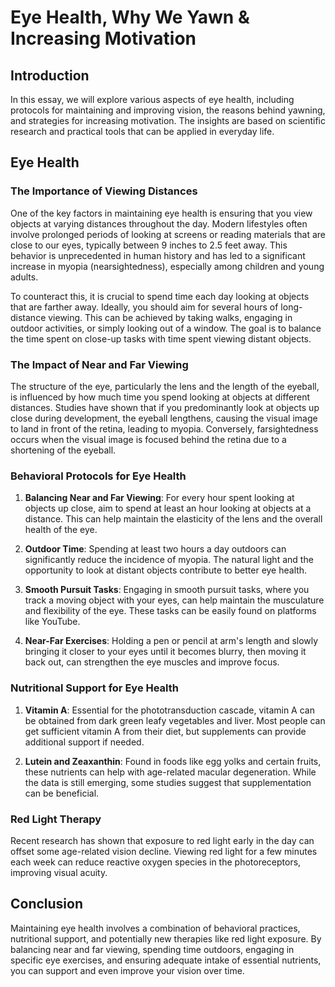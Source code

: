 # Eye Health, Why We Yawn & Increasing Motivation

## Introduction

In this essay, we will explore various aspects of eye health, including protocols for maintaining and improving vision, the reasons behind yawning, and strategies for increasing motivation. The insights are based on scientific research and practical tools that can be applied in everyday life.

## Eye Health

### The Importance of Viewing Distances

One of the key factors in maintaining eye health is ensuring that you view objects at varying distances throughout the day. Modern lifestyles often involve prolonged periods of looking at screens or reading materials that are close to our eyes, typically between 9 inches to 2.5 feet away. This behavior is unprecedented in human history and has led to a significant increase in myopia (nearsightedness), especially among children and young adults.

To counteract this, it is crucial to spend time each day looking at objects that are farther away. Ideally, you should aim for several hours of long-distance viewing. This can be achieved by taking walks, engaging in outdoor activities, or simply looking out of a window. The goal is to balance the time spent on close-up tasks with time spent viewing distant objects.

### The Impact of Near and Far Viewing

The structure of the eye, particularly the lens and the length of the eyeball, is influenced by how much time you spend looking at objects at different distances. Studies have shown that if you predominantly look at objects up close during development, the eyeball lengthens, causing the visual image to land in front of the retina, leading to myopia. Conversely, farsightedness occurs when the visual image is focused behind the retina due to a shortening of the eyeball.

### Behavioral Protocols for Eye Health

1. **Balancing Near and Far Viewing**: For every hour spent looking at objects up close, aim to spend at least an hour looking at objects at a distance. This can help maintain the elasticity of the lens and the overall health of the eye.

2. **Outdoor Time**: Spending at least two hours a day outdoors can significantly reduce the incidence of myopia. The natural light and the opportunity to look at distant objects contribute to better eye health.

3. **Smooth Pursuit Tasks**: Engaging in smooth pursuit tasks, where you track a moving object with your eyes, can help maintain the musculature and flexibility of the eye. These tasks can be easily found on platforms like YouTube.

4. **Near-Far Exercises**: Holding a pen or pencil at arm's length and slowly bringing it closer to your eyes until it becomes blurry, then moving it back out, can strengthen the eye muscles and improve focus.

### Nutritional Support for Eye Health

1. **Vitamin A**: Essential for the phototransduction cascade, vitamin A can be obtained from dark green leafy vegetables and liver. Most people can get sufficient vitamin A from their diet, but supplements can provide additional support if needed.

2. **Lutein and Zeaxanthin**: Found in foods like egg yolks and certain fruits, these nutrients can help with age-related macular degeneration. While the data is still emerging, some studies suggest that supplementation can be beneficial.

### Red Light Therapy

Recent research has shown that exposure to red light early in the day can offset some age-related vision decline. Viewing red light for a few minutes each week can reduce reactive oxygen species in the photoreceptors, improving visual acuity.

## Conclusion

Maintaining eye health involves a combination of behavioral practices, nutritional support, and potentially new therapies like red light exposure. By balancing near and far viewing, spending time outdoors, engaging in specific eye exercises, and ensuring adequate intake of essential nutrients, you can support and even improve your vision over time.